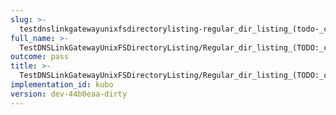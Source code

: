 ```yaml
---
slug: >-
  testdnslinkgatewayunixfsdirectorylisting-regular_dir_listing_(todo-_cleanup_kubo-specifics)_(direct_http)-header_etag
full_name: >-
  TestDNSLinkGatewayUnixFSDirectoryListing/Regular_dir_listing_(TODO:_cleanup_Kubo-specifics)_(direct_HTTP)/Header_Etag
outcome: pass
title: >-
  TestDNSLinkGatewayUnixFSDirectoryListing/Regular_dir_listing_(TODO:_cleanup_Kubo-specifics)_(direct_HTTP)/Header_Etag
implementation_id: kubo
version: dev-44b0eaa-dirty
---
```


